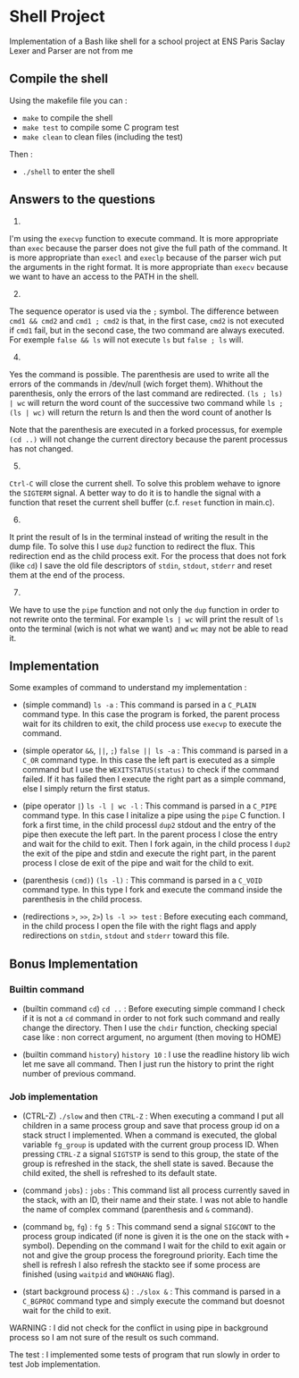# Shell Project

Implementation of a Bash like shell for a school project at ENS Paris Saclay
Lexer and Parser are not from me

## Compile the shell

Using the makefile file you can :
 - ```make``` to compile the shell
 - ```make test``` to compile some C program test
 - ```make clean``` to clean files (including the test)

Then :
 - ```./shell``` to enter the shell

## Answers to the questions

1.
I'm using the `execvp` function to execute command.
It is more appropriate than `exec` because the parser does not give the full path of the command.
It is more appropriate than `execl` and `execlp` because of the parser wich put the arguments in the right format.
It is more appropriate than `execv` because we want to have an access to the PATH in the shell.

2.
The sequence operator is used via the `;` symbol. The difference between ```cmd1 && cmd2``` and ```cmd1 ; cmd2``` is that, in the first case, `cmd2` is not executed if `cmd1` fail, but in the second case, the two command are always executed.
For exemple ```false && ls``` will not execute `ls` but ```false ; ls``` will.

4.
Yes the command is possible. The parenthesis are used to write all the errors of the commands in /dev/null (wich forget them). Whithout the parenthesis, only the errors of the last command are redirected.
```(ls ; ls) | wc``` will return the word count of the successive two command while
```ls ; (ls | wc)``` will return the return ls and then the word count of another ls

Note that the parenthesis are executed in a forked processus, for exemple ```(cd ..)``` will not change the current directory because the parent processus has not changed.

5.
`Ctrl-C` will close the current shell. To solve this problem wehave to ignore the `SIGTERM` signal. A better way to do it is to handle the signal with a function that reset the current shell buffer (c.f. `reset` function in main.c).

6.
It print the result of ls in the terminal instead of writing the result in the dump file.
To solve this I use `dup2` function to redirect the flux. This redirection end as the child process exit. For the process that does not fork (like `cd`) I save the old file descriptors of `stdin`, `stdout`, `stderr` and reset them at the end of the process.

7.
We have to use the `pipe` function and not only the `dup` function in order to not rewrite onto the terminal. For example ```ls | wc``` will print the result of `ls` onto the terminal (wich is not what we want) and `wc` may not be able to read it.

## Implementation

Some examples of command to understand my implementation :

 - (simple command) ```ls -a``` :
 This command is parsed in a `C_PLAIN` command type. In this case the program is forked, the parent process wait for its children to exit, the child process use `execvp` to execute the command.

 - (simple operator `&&`, `||`, `;`) ```false || ls -a``` :
 This command is parsed in a `C_OR` command type. In this case the left part is executed as a simple command but I use the `WEXITSTATUS(status)` to check if the command failed. If it has failed then I execute the right part as a simple command, else I simply return the first status.

 - (pipe operator `|`) ```ls -l | wc -l``` :
 This command is parsed in a `C_PIPE` command type. In this case I initalize a pipe using the `pipe` C function. I fork a first time, in the child processI `dup2` stdout and the entry of the pipe then execute the left part. In the parent process I close the entry and wait for the child to exit. Then I fork again, in the child process I `dup2` the exit of the pipe and stdin and execute the right part, in the parent process I close de exit of the pipe and wait for the child to exit.

 - (parenthesis `(cmd)`) ```(ls -l)``` :
 This command is parsed in a `C_VOID` command type. In this type I fork and execute the command inside the parenthesis in the child process.

 - (redirections `>`, `>>`, `2>`) ```ls -l >> test``` :
 Before executing each command, in the child process I open the file with the right flags and apply redirections on `stdin`, `stdout` and `stderr` toward this file.

## Bonus Implementation

### Builtin command

 - (builtin command `cd`) ```cd ..``` :
 Before executing simple command I check if it is not a `cd` command in order to not fork such command and really change the directory. Then I use the `chdir` function, checking special case like : non correct argument, no argument (then moving to HOME)

 - (builtin command `history`) ```history 10``` :
 I use the readline history lib wich let me save all command. Then I just run the history to print the right number of previous command.

### Job implementation

 - (CTRL-Z) ```./slow``` and then `CTRL-Z` :
 When executing a command I put all children in a same process group and save that process group id on a stack struct I implemented. When a command is executed, the global variable `fg_group` is updated with the current group process ID. When pressing `CTRL-Z` a signal `SIGTSTP` is send to this group, the state of the group is refreshed in the stack, the shell state is saved. Because the child exited, the shell is refreshed to its default state.

 - (command `jobs`) : ```jobs``` :
 This command list all process currently saved in the stack, with an ID, their name and their state. I was not able to handle the name of complex command (parenthesis and `&` command).

 - (command `bg`, `fg`) : ```fg 5``` :
 This command send a signal `SIGCONT` to the process group indicated (if none is given it is the one on the stack with `+` symbol). Depending on the command I wait for the child to exit again or not and give the group process the foreground priority. Each time the shell is refresh I also refresh the stackto see if some process are finished (using `waitpid` and `WNOHANG` flag).

 - (start background process `&`) : ```./slox &``` :
 This command is parsed in a `C_BGPROC` command type and simply execute the command but doesnot wait for the child to exit.

WARNING : I did not check for the conflict in using pipe in background process so I am not sure of the result os such command.

The test : I implemented some tests of program that run slowly in order to test Job implementation.
